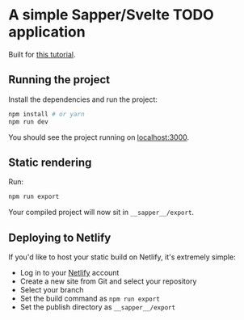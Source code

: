 # A simple Sapper/Svelte TODO application

Built for [this tutorial](https://chrisboakes.com/getting-started-with-sapper-and-svelte/).

## Running the project

Install the dependencies and run the project:

```bash
npm install # or yarn
npm run dev
```

You should see the project running on [localhost:3000](http://localhost:3000).

## Static rendering

Run:

```bash
npm run export
```

Your compiled project will now sit in `__sapper__/export`.

## Deploying to Netlify

If you'd like to host your static build on Netlify, it's extremely simple:

- Log in to your [Netlify](https://www.netlify.com/) account
- Create a new site from Git and select your repository
- Select your branch
- Set the build command as `npm run export`
- Set the publish directory as `__sapper__/export`
